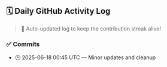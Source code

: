 ## 🗓️ Daily GitHub Activity Log

> 🤖 Auto-updated log to keep the contribution streak alive!

### ✅ Commits

- 🕒 2025-06-18 00:45 UTC — Minor updates and cleanup

